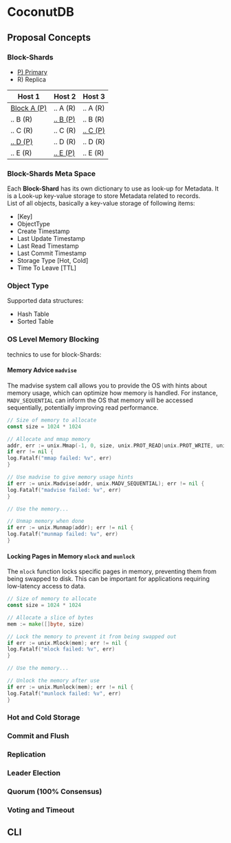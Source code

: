 # CoconutDB

## Proposal Concepts

### Block-Shards

* [P) Primary](#)
* R) Replica

 Host 1     | Host 2     | Host 3     
------------|------------|------------
 [Block A (P)](#) | .. A (R)   | .. A (R)      
 .. B (R)      | [.. B (P)](#) | .. B (R)      
 .. C (R)      | .. C (R)      | [.. C (P)](#) 
 [.. D (P)](#) | .. D (R)      | .. D (R)      
 .. E (R)      | [.. E (P)](#) | .. E (R)      

### Block-Shards Meta Space

Each **Block-Shard** has its own dictionary to use as look-up for Metadata. It is a Look-up key-value storage to store Metadata related to records.  
List of all objects, basically a key-value storage of following items:

* [Key]
* ObjectType
* Create Timestamp
* Last Update Timestamp
* Last Read Timestamp
* Last Commit Timestamp
* Storage Type [Hot, Cold]
* Time To Leave [TTL]

### Object Type

Supported data structures:

* Hash Table
* Sorted Table

### OS Level Memory Blocking

technics to use for block-Shards:

#### Memory Advice `madvise` 
The madvise system call allows you to provide the OS with hints about memory usage, which can optimize how memory is handled. For instance, `MADV_SEQUENTIAL` can inform the OS that memory will be accessed sequentially, potentially improving read performance.

```go
// Size of memory to allocate
const size = 1024 * 1024

// Allocate and mmap memory
addr, err := unix.Mmap(-1, 0, size, unix.PROT_READ|unix.PROT_WRITE, unix.MAP_PRIVATE|unix.MAP_ANON)
if err != nil {
log.Fatalf("mmap failed: %v", err)
}

// Use madvise to give memory usage hints
if err := unix.Madvise(addr, unix.MADV_SEQUENTIAL); err != nil {
log.Fatalf("madvise failed: %v", err)
}

// Use the memory...

// Unmap memory when done
if err := unix.Munmap(addr); err != nil {
log.Fatalf("munmap failed: %v", err)
}
```

#### Locking Pages in Memory `mlock` and `munlock`
The `mlock` function locks specific pages in memory, preventing them from being swapped to disk. This can be important for applications requiring low-latency access to data.

```go
// Size of memory to allocate
const size = 1024 * 1024

// Allocate a slice of bytes
mem := make([]byte, size)

// Lock the memory to prevent it from being swapped out
if err := unix.Mlock(mem); err != nil {
log.Fatalf("mlock failed: %v", err)
}

// Use the memory...

// Unlock the memory after use
if err := unix.Munlock(mem); err != nil {
log.Fatalf("munlock failed: %v", err)
}
```


### Hot and Cold Storage

### Commit and Flush

### Replication

### Leader Election

### Quorum (100% Consensus)

### Voting and Timeout

## CLI

